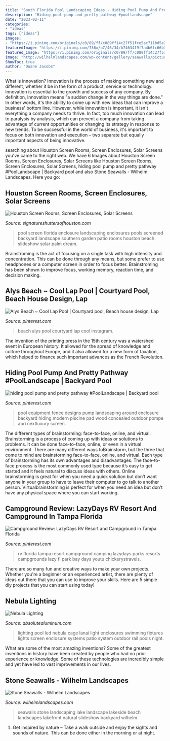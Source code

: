```yaml
---
title: "South Florida Pool Landscaping Ideas - Hiding Pool Pump And Pretty Pathway #poollandscape"
description: "Hiding pool pump and pretty pathway #poollandscape"
date: "2023-02-11"
categories:
- "ideas"
tags: ["ideas"]
images:
- "https://i.pinimg.com/originals/c0/89/ff/c089ff14c27f51fce5ac711bd5e21cdf.jpg"
featuredImage: "https://i.pinimg.com/736x/b7/46/34/b7463419f7a4b6fc66b3d0f4de553505.jpg"
featured_image: "https://i.pinimg.com/originals/c0/89/ff/c089ff14c27f51fce5ac711bd5e21cdf.jpg"
image: "http://wilhelmlandscapes.com/wp-content/gallery/seawalls/pictures-8-14-07-103.jpg"
ShowToc: true
author: "Duane Jacobs"
---
```



What is innovation?
Innovation is the process of making something new and different, whether it be in the form of a product, service or technology. Innovation is essential to the growth and success of any company. By definition, innovation means "a sudden change in the way things are done." In other words, it's the ability to come up with new ideas that can improve a business' bottom line.
However, while innovation is important, it isn't everything a company needs to thrive. In fact, too much innovation can lead to paralysis by analysis, which can prevent a company from taking advantage of current opportunities or changing its strategy in response to new trends. To be successful in the world of business, it's important to focus on both innovation and execution – two separate but equally important aspects of being innovative.

	

		
searching about Houston Screen Rooms, Screen Enclosures, Solar Screens you've came to the right web. We have 6 Images about Houston Screen Rooms, Screen Enclosures, Solar Screens like Houston Screen Rooms, Screen Enclosures, Solar Screens, hiding pool pump and pretty pathway #PoolLandscape | Backyard pool and also Stone Seawalls - Wilhelm Landscapes. Here you go:
		
    
## Houston Screen Rooms, Screen Enclosures, Solar Screens

<img loading=lazy src="http://www.signatureshuttersofhouston.com/texas/wp-content/gallery/pool-enclosures/pool-enclosure-02.jpg" onerror="this.onerror=null;this.src='https://tse3.mm.bing.net/th?id=OIP.WUvMAiyyd9vKBQnLBZtDPwHaFj&amp;pid=15.1';" alt="Houston Screen Rooms, Screen Enclosures, Solar Screens">

_Source: signatureshuttersofhouston.com_

>pool screen florida enclosure landscaping enclosures pools screened backyard landscape southern garden patio rooms houston beach slideshow solar palm dream. 

	

Brainstroming is the act of focusing on a single task with high intensity and concentration. This can be done through any means, but some prefer to use headphones or a computer screen in order to focus better. Brainstroming has been shown to improve focus, working memory, reaction time, and decision making.

    
## Alys Beach ~ Cool Lap Pool | Courtyard Pool, Beach House Design, Lap

<img loading=lazy src="https://i.pinimg.com/736x/ca/c6/3d/cac63d879d5da2181ce905e6daa545dd.jpg" onerror="this.onerror=null;this.src='https://tse4.mm.bing.net/th?id=OIP.73Sdsi6ZzXKOzGHsb6q7HwHaHa&amp;pid=15.1';" alt="Alys Beach ~ Cool Lap Pool | Courtyard pool, Beach house design, Lap">

_Source: pinterest.com_

>beach alys pool courtyard lap cool instagram. 

	

The invention of the printing press in the 15th century was a watershed event in European history. It allowed for the spread of knowledge and culture throughout Europe, and it also allowed for a new form of taxation, which helped to finance such important advances as the French Revolution.

    
## Hiding Pool Pump And Pretty Pathway #PoolLandscape | Backyard Pool

<img loading=lazy src="https://i.pinimg.com/originals/c0/89/ff/c089ff14c27f51fce5ac711bd5e21cdf.jpg" onerror="this.onerror=null;this.src='https://tse3.mm.bing.net/th?id=OIP.oLJi1cjVnw1AiMy4xCldHAHaJ4&amp;pid=15.1';" alt="hiding pool pump and pretty pathway #PoolLandscape | Backyard pool">

_Source: pinterest.com_

>pool equipment fence designs pump landscaping around enclosure backyard hiding modern piscine pad wood concealed outdoor pompe abri nextluxury screen. 

	

The different types of brainstorming: face-to-face, online, and virtual.
Brainstorming is a process of coming up with ideas or solutions to problems. It can be done face-to-face, online, or even in a virtual environment. There are many different ways toBrainstorm, but the three that come to mind are brainstorming face-to-face, online, and virtual. 
Each type of brainstorming has its own advantages and disadvantages. The face-to-face process is the most commonly used type because it’s easy to get started and it feels natural to discuss ideas with others. Online brainstorming is great for when you need a quick solution but don’t want anyone in your group to have to leave their computer to go talk to another person. Virtualbrainstorming is perfect for when you need an idea but don’t have any physical space where you can start working.

    
## Campground Review: LazyDays RV Resort And Campground In Tampa Florida

<img loading=lazy src="https://i.pinimg.com/736x/b7/46/34/b7463419f7a4b6fc66b3d0f4de553505.jpg" onerror="this.onerror=null;this.src='https://tse4.mm.bing.net/th?id=OIP.x5UKP7CPBO-UW6RutmqKgQHaLG&amp;pid=15.1';" alt="Campground Review: LazyDays RV Resort and Campground in Tampa Florida">

_Source: pinterest.com_

>rv florida tampa resort campground camping lazydays parks resorts campgrounds lazy fl park bay days youtu chickerystravels. 

	

There are so many fun and creative ways to make your own projects. Whether you're a beginner or an experienced artist, there are plenty of ideas out there that you can use to improve your skills. Here are 5 simple diy projects that you can start using today!

    
## Nebula Lighting

<img loading=lazy src="http://www.absolutealuminum.com/wp-content/uploads/sites/1/nggallery/nebula-lighting/nebularaillight3581.jpg" onerror="this.onerror=null;this.src='https://tse1.mm.bing.net/th?id=OIP.5b111ZZ2s3Dg2eyYzlOCNQHaE7&amp;pid=15.1';" alt="Nebula Lighting">

_Source: absolutealuminum.com_

>lighting pool led nebula cage lanai light enclosures swimming fixtures lights screen enclosure systems patio system outdoor rail pools night. 

	

What are some of the most amazing inventions?
Some of the greatest inventions in history have been created by people who had no prior experience or knowledge. Some of these technologies are incredibly simple and yet have led to vast improvements in our lives.

    
## Stone Seawalls - Wilhelm Landscapes

<img loading=lazy src="http://wilhelmlandscapes.com/wp-content/gallery/seawalls/pictures-8-14-07-103.jpg" onerror="this.onerror=null;this.src='https://tse1.mm.bing.net/th?id=OIP.zQKVzJiULSmOtZy7pUyc-gHaFj&amp;pid=15.1';" alt="Stone Seawalls - Wilhelm Landscapes">

_Source: wilhelmlandscapes.com_

>seawalls stone landscaping lake landscape lakeside beach landscapes lakefront natural slideshow backyard wilhelm. 

	

1. Get inspired by nature – Take a walk outside and enjoy the sights and sounds of nature. This can be done either in the morning or at night.

